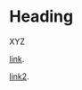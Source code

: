 # Heading

XYZ

[link][example].

  [example]: https://davidmc1948.github.io/test/
  
[link2][example2].

  [example2]: https://davidmc1948.github.io/Chapter%2001.html
